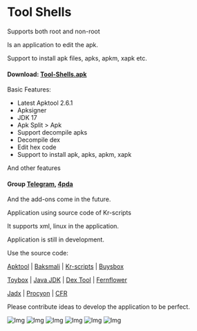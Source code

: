 # Tool Shells

Supports both root and non-root

Is an application to edit the apk.

Support to install apk files, apks, apkm, xapk etc.

#### Download: [Tool-Shells.apk](https://github.com/kakathic/Tool-Shells/releases/download/V2.2.2/Tool-Shells.apk) 

Basic Features:

+ Latest Apktool 2.6.1
+ Apksigner 
+ JDK 17 
+ Apk Split > Apk 
+ Support decompile apks 
+ Decompile dex 
+ Edit hex code 
+ Support to install apk, apks, apkm, xapk

And other features

#### Group [Telegram](https://t.me/Tool_Shells), [4pda](https://4pda.ru/forum/index.php?showtopic=1023049)

And the add-ons come in the future.

Application using source code of Kr-scripts

It supports xml, linux in the application.

Application is still in development.

Use the source code:

[Apktool](https://github.com/iBotPeaches/Apktool) | [Baksmali](https://github.com/JesusFreke/smali) | [Kr-scripts](https://github.com/helloklf/kr-scripts) | [Buysbox](https://github.com/Magisk-Modules-Repo/busybox-ndk)

[Toybox](https://github.com/landley/toybox) | [Java JDK](https://adoptium.net) | [Dex Tool](https://github.com/pxb1988/dex2jar) | [Fernflower](https://github.com/fesh0r/fernflower)

[Jadx](https://github.com/skylot/jadx) | [Procyon](https://github.com/mstrobel/procyon) | [CFR](https://github.com/leibnitz27/cfr)

Please contribute ideas to develop the application to be perfect.

![Img](https://github.com/kakathic/Tool-Shells/raw/master/Image/image.jpg)
![Img](https://github.com/kakathic/Tool-Shells/raw/master/Image/image1.jpg)
![Img](https://github.com/kakathic/Tool-Shells/raw/master/Image/image2.jpg)
![Img](https://github.com/kakathic/Tool-Shells/raw/master/Image/image3.jpg)
![Img](https://github.com/kakathic/Tool-Shells/raw/master/Image/image4.jpg)
![Img](https://github.com/kakathic/Tool-Shells/raw/master/Image/image5.jpg)
